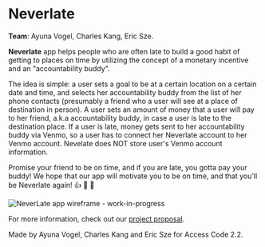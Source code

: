 # Neverlate


**Team**: Ayuna Vogel, Charles Kang, Eric Sze. 


**Neverlate** app helps people who are often late to build a good habit of getting to places on time by utilizing the concept of a monetary incentive and an "accountability buddy". 

The idea is simple: a user sets a goal to be at a certain location on a certain date and time, and selects her accountability buddy from the list of her phone contacts (presumably a friend who a user will see at a place of destination in person). A user sets an amount of money that a user will pay to her friend, a.k.a accountability buddy, in case a user is late to the destination place. If a user is late, money gets sent to her accountability buddy via Venmo, so a user has to connect her Neverlate account to her Venmo account. Nevelate does NOT store user's Venmo account information. 

Promise your friend to be on time, and if you are late, you gotta pay your buddy! We hope that our app will motivate you to be on time, and that you'll be Neverlate again! 👍 👏 🎉

![NeverLate app wireframe - work-in-progress](https://cloud.githubusercontent.com/assets/12476189/11171415/c77b5e74-8bbd-11e5-96a8-184a56650708.png)

For more information, check out our [project proposal](https://github.com/ayunav/NeverLateApp/blob/master/NeverLateProjectProposal.md).


Made by Ayuna Vogel, Charles Kang and Eric Sze for Access Code 2.2.




